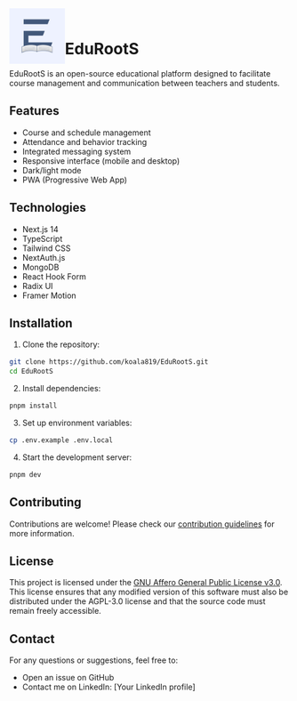 <img src="./public/icon-512x512.png" alt="Logo EduRootS" width="100" align="left">

<br>

# EduRootS

EduRootS is an open-source educational platform designed to facilitate course management and communication between teachers and students.

## Features

- Course and schedule management
- Attendance and behavior tracking
- Integrated messaging system
- Responsive interface (mobile and desktop)
- Dark/light mode
- PWA (Progressive Web App)

## Technologies

- Next.js 14
- TypeScript
- Tailwind CSS
- NextAuth.js
- MongoDB
- React Hook Form
- Radix UI
- Framer Motion

## Installation

1. Clone the repository:

```bash
git clone https://github.com/koala819/EduRootS.git
cd EduRootS
```

2. Install dependencies:

```bash
pnpm install
```

3. Set up environment variables:

```bash
cp .env.example .env.local
```

4. Start the development server:

```bash
pnpm dev
```

## Contributing

Contributions are welcome! Please check our [contribution guidelines](CONTRIBUTING.md) for more information.

## License

This project is licensed under the [GNU Affero General Public License v3.0](LICENSE). This license ensures that any modified version of this software must also be distributed under the AGPL-3.0 license and that the source code must remain freely accessible.

## Contact

For any questions or suggestions, feel free to:

- Open an issue on GitHub
- Contact me on LinkedIn: [Your LinkedIn profile]
